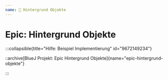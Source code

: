 ```yaml
---
name: 🥈 Hintergrund Objekte
---
```


# Epic: Hintergrund Objekte

:::collapsible{title="Hilfe: Beispiel Implementierung" id="9672149234"}

::archive[BlueJ Projekt: Epic Hintergrund Objekte]{name="epic-hintergrund-objekte"}

:::


